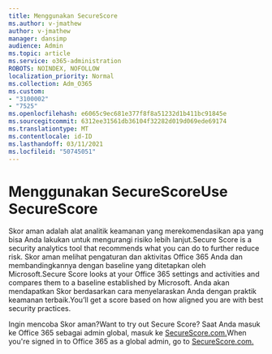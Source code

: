 ```yaml
---
title: Menggunakan SecureScore
ms.author: v-jmathew
author: v-jmathew
manager: dansimp
audience: Admin
ms.topic: article
ms.service: o365-administration
ROBOTS: NOINDEX, NOFOLLOW
localization_priority: Normal
ms.collection: Adm_O365
ms.custom:
- "3100002"
- "7525"
ms.openlocfilehash: e6065c9ec681e377f8f8a51232d1b411bc91845e
ms.sourcegitcommit: 6312ee31561db36104f32282d019d069ede69174
ms.translationtype: MT
ms.contentlocale: id-ID
ms.lasthandoff: 03/11/2021
ms.locfileid: "50745051"
---
```

# <a name="use-securescore"></a><span data-ttu-id="1b617-102">Menggunakan SecureScore</span><span class="sxs-lookup"><span data-stu-id="1b617-102">Use SecureScore</span></span>

<span data-ttu-id="1b617-103">Skor aman adalah alat analitik keamanan yang merekomendasikan apa yang bisa Anda lakukan untuk mengurangi risiko lebih lanjut.</span><span class="sxs-lookup"><span data-stu-id="1b617-103">Secure Score is a security analytics tool that recommends what you can do to further reduce risk.</span></span> <span data-ttu-id="1b617-104">Skor aman melihat pengaturan dan aktivitas Office 365 Anda dan membandingkannya dengan baseline yang ditetapkan oleh Microsoft.</span><span class="sxs-lookup"><span data-stu-id="1b617-104">Secure Score looks at your Office 365 settings and activities and compares them to a baseline established by Microsoft.</span></span> <span data-ttu-id="1b617-105">Anda akan mendapatkan Skor berdasarkan cara menyelaraskan Anda dengan praktik keamanan terbaik.</span><span class="sxs-lookup"><span data-stu-id="1b617-105">You’ll get a score based on how aligned you are with best security practices.</span></span>

<span data-ttu-id="1b617-106">Ingin mencoba Skor aman?</span><span class="sxs-lookup"><span data-stu-id="1b617-106">Want to try out Secure Score?</span></span> <span data-ttu-id="1b617-107">Saat Anda masuk ke Office 365 sebagai admin global, masuk ke [SecureScore.com.](https://securescore.office.com/)</span><span class="sxs-lookup"><span data-stu-id="1b617-107">When you're signed in to Office 365 as a global admin, go to [SecureScore.com.](https://securescore.office.com/)</span></span>

